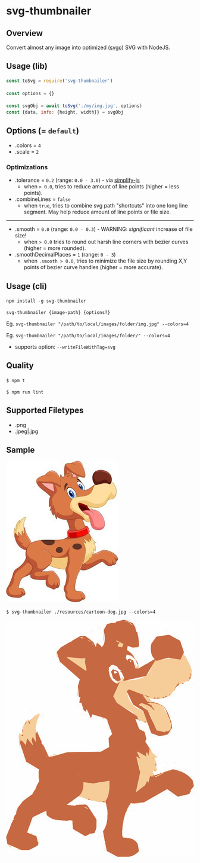 # svg-thumbnailer

## Overview

Convert almost any image into optimized ([svgo](https://npm.im/svgo)) SVG with NodeJS.

## Usage (lib)

```javascript
const toSvg = require('svg-thumbnailer')

const options = {}

const svgObj = await toSvg('./my/img.jpg', options)
const {data, info: {height, width}} = svgObj
```

## Options (= `default`)

- .colors = `4`
- .scale = `2`

### Optimizations

- .tolerance = `0.2` (range: `0.0 - 3.0`) - via [simplify-js](https://github.com/mourner/simplify-js)
  - when `> 0.0`, tries to reduce amount of line points  (higher = less points).
- .combineLines = `false`
  - when `true`, tries to combine svg path "shortcuts" into one long line segment. May help reduce amount of line points or file size.

----

- .smooth = `0.0` (range: `0.0 - 0.3`) - WARNING: _significant_ increase of file size!
  - when `> 0.0` tries to round out harsh line corners with bezier curves (higher = more rounded).
- .smoothDecimalPlaces = `1` (range: `0 - 3`)
  - when `.smooth > 0.0`, tries to minimize the file size by rounding X,Y points of bezier curve handles (higher = more accurate).

## Usage (cli)

`npm install -g svg-thumbnailer`

`svg-thumbnailer {image-path} {options?}`

Eg. `svg-thumbnailer "/path/to/local/images/folder/img.jpg" --colors=4`

Eg. `svg-thumbnailer "/path/to/local/images/folder/" --colors=4`

- supports option: `--writeFileWithTag=svg`

## Quality

`$ npm t`

`$ npm run lint`

## Supported Filetypes

- .png
- .jpeg|.jpg

## Sample

![cartoon dog](resources/cartoon-dog.jpg)

`$ svg-thumbnailer ./resources/cartoon-dog.jpg --colors=4`

![cartoon dog svg](resources/cartoon-dog.jpg.svg?sanitize=true)
